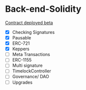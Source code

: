 # Back-end-Solidity

[Contract deployed beta](https://goerli.etherscan.io/address/0x68fAD7e3d0DB844FC0A28B31823B4137a5685Fbe#code) 

- [x] Checking Signatures
- [x] Pausable         
- [x] ERC-721
- [x] Keppers          
- [ ] Meta Transactions   
- [ ] ERC-1155    
- [ ] Multi signature
- [ ] TimelockController 
- [ ] Governance/ DAO
- [ ] Upgrades